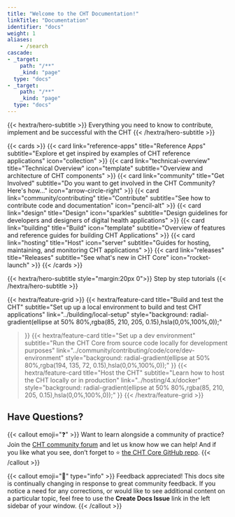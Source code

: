 ```yaml
---
title: "Welcome to the CHT Documentation!"
linkTitle: "Documentation"
identifier: "docs"
weight: 1
aliases:
    - /search
cascade:
- _target:
    path: "/**"
    _kind: "page"
  type: "docs"
- _target:
    path: "/**"
    _kind: "page"
  type: "docs"
---
```


{{< hextra/hero-subtitle >}}
  Everything you need to know to contribute, implement and be successful with the CHT
{{< /hextra/hero-subtitle >}}

{{< cards >}}
  {{< card link="reference-apps" title="Reference Apps" subtitle="Explore et get inspired by examples of CHT reference applications" icon="collection" >}}
  {{< card link="technical-overview" title="Technical Overview" icon="template" subtitle="Overview and architecture of CHT components" >}}
  {{< card link="community" title="Get Involved" subtitle="Do you want to get involved in the CHT Community? Here's how..." icon="arrow-circle-right" >}}
  {{< card link="community/contributing" title="Contribute" subtitle="See how to contribute code and documentation" icon="pencil-alt" >}}
  {{< card link="design" title="Design" icon="sparkles" subtitle="Design guidelines for developers and designers of digital health applications" >}}
  {{< card link="building" title="Build" icon="template" subtitle="Overview of features and reference guides for building CHT Applications" >}}
  {{< card link="hosting" title="Host" icon="server" subtitle="Guides for hosting, maintaining, and monitoring CHT applications" >}}
  {{< card link="releases" title="Releases" subtitle="See what's new in CHT Core" icon="rocket-launch" >}}
{{< /cards >}}

{{< hextra/hero-subtitle style="margin:20px 0">}}
  Step by step tutorials
{{< /hextra/hero-subtitle >}}

{{< hextra/feature-grid >}}
  {{< hextra/feature-card
    title="Build and test the CHT"
    subtitle="Set up up a local environment to build and test CHT applications"
    link="../building/local-setup"
    style="background: radial-gradient(ellipse at 50% 80%,rgba(85, 210, 205, 0.15),hsla(0,0%,100%,0));"
  >}}
  {{< hextra/feature-card
    title="Set up a dev environment"
    subtitle="Run the CHT Core from source code locally for development purposes"
    link="../community/contributing/code/core/dev-environment"
    style="background: radial-gradient(ellipse at 50% 80%,rgba(194, 135, 72, 0.15),hsla(0,0%,100%,0));"
  >}}
  {{< hextra/feature-card
    title="Host the CHT"
    subtitle="Learn how to host the CHT locally or in production"
    link="../hosting/4.x/docker"
    style="background: radial-gradient(ellipse at 50% 80%,rgba(85, 210, 205, 0.15),hsla(0,0%,100%,0));"
  >}}
{{< /hextra/feature-grid >}}


## Have Questions?

{{< callout emoji="❓" >}}
  Want to learn alongside a community of practice? Join the [CHT community forum](https://forum.communityhealthtoolkit.org/) and let us know how we can help! And if you like what you see, don’t forget to ⭐ [the CHT Core GitHub repo](https://github.com/medic/cht-core).
{{< /callout >}}

{{< callout emoji="👥" type="info" >}}
  Feedback appreciated! This docs site is continually changing in response to great community feedback. If you notice a need for any corrections, or would like to see additional content on a particular topic, feel free to use the **Create Docs Issue** link in the left sidebar of your window.
{{< /callout >}}
